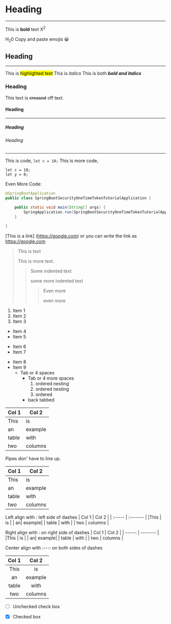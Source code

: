 # Heading
***
This is **bold** text
X<sup>2</sup>

H<sub>2</sub>0
Copy and paste emojis
😀
## Heading
___
This is <mark>highlighted text</mark> 
This is *italics*
This is both ***bold and italics***
### Heading
This text is ~~crossed~~ off text.
#### Heading
---
##### Heading
###### Heading
*************************
This is code, `let c = 10;`
This is more code, 
```
let c = 10;
let y = 8;
```
Even More Code:
```java
@SpringBootApplication
public class SpringBootSecurityOneTimeTokenTutorialApplication {

	public static void main(String[] args) {
		SpringApplication.run(SpringBootSecurityOneTimeTokenTutorialApplication.class, args);
	}

}
```
[This is a link]
(https://google.com)
or you can write the link as
<https://google.com>

> This is text
> 
> This is more text.
>
> > Some indented text
> > 
> > some more indented text
> >
> > > Even more
> > >
> > > even more
> > >
> > > 
1. Item 1
2. Item 2
3. Item 3
- Item 4
- Item 5
* Item 6
* Item 7
+ Item 8
+ Item 9
  + Tab or 4 spaces
    - Tab or 4 more spaces
      1. ordered nesting
      2. ordered nesting
      3. ordered
    - back tabbed
   
| Col 1 | Col 2   |
| ----- | ------- |
| This  | is      |
| an    | example |
| table | with    |
| two   | columns |

Pipes don' have to line up.

| Col 1 | Col 2   |
| ----- | ------- |
| This | is      |
| an| example|
| table | with    |
| two   | columns |

Left align with : left side of dashes
| Col 1 | Col 2   | 
| :----- | :------- |
|This | is      |
| an| example|
| table | with    |
| two   |   columns |

Right align with : on right side of dashes
| Col 1 | Col 2   | 
| -----: | -------: |
|This | is      |
| an| example|
| table | with    |
| two   |   columns |

Center align with :---: on both sides of dashes

| Col 1 | Col 2   | 
| :-----: | :-------: |
|This | is      |
| an| example|
| table | with    |
| two   |   columns |

- [ ] Unchecked check box

- [x] Checked box


